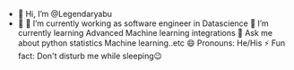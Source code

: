 - 👋 Hi, I’m @Legendaryabu
- 👀 🔭 I’m currently working as software engineer in Datascience
🌱 I’m currently learning Advanced Machine learning integrations
💬 Ask me about python statistics Machine learning..etc
😄 Pronouns: He/His
⚡ Fun fact: Don't disturb me while sleeping😉
<!---
Legendaryabu/Legendaryabu is a ✨ special ✨ repository because its `README.md` (this file) appears on your GitHub profile.
You can click the Preview link to take a look at your changes.
--->
